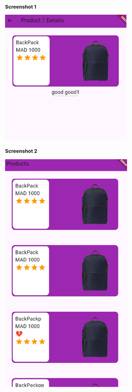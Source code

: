 ### Screenshot 1
![Screenshot 1](screens/screen1.png)

### Screenshot 2
![Screenshot 2](screens/screen2.png)
